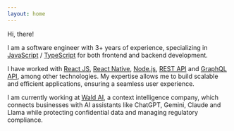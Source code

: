 ```yaml
---
layout: home
---
```


Hi, there!

I am a software engineer with 3+ years of experience, specializing in [JavaScript](https://developer.mozilla.org/en-US/docs/Web/JavaScript) / [TypeScript](https://www.typescriptlang.org/) for both frontend and backend development.

I have worked with [React JS](https://reactjs.org/), [React Native](https://reactnative.dev/), [Node.js](https://nodejs.org/), [REST API](https://restfulapi.net/) and [GraphQL API](https://graphql.org/), among other technologies. My expertise allows me to build scalable and efficient applications, ensuring a seamless user experience.

I am currently working at [Wald AI](https://wald.ai), a context intelligence company, which connects businesses with AI assistants like ChatGPT, Gemini, Claude and Llama while protecting confidential data and managing regulatory compliance.